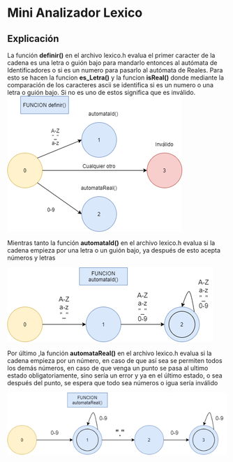 # Mini Analizador Lexico

## Explicación
La función **definir()** en el archivo lexico.h evalua el primer caracter de la cadena es una letra o guión bajo para mandarlo entonces al autómata de Identificadores o si es un numero para pasarlo al autómata de Reales. Para esto se hacen la funcion **es_Letra()** y la funcion **isReal()** donde mediante la comparación de los caracteres ascii se identifica si es un numero o una letra o guión bajo. Si no es uno de estos significa que es inválido.
[![Diagrama 1](https://github.com/adrianestevez/mini-analizador-lexico/blob/main/Diagrama%201.png)](https://github.com/adrianestevez/mini-analizador-lexico/blob/main/Diagrama%201.png)


Mientras tanto la función **automataId()** en el archivo lexico.h evalua si la cadena empieza por una letra o un guión bajo, ya después de esto acepta números y letras

[![Diagrama 2](https://github.com/adrianestevez/mini-analizador-lexico/blob/main/Diagrama%202.png)](https://github.com/adrianestevez/mini-analizador-lexico/blob/main/Diagrama%202.png)


Por último ,la función **automataReal()** en el archivo lexico.h evalua si la cadena empieza por un número, en caso de que así sea se permiten todos los demás números, en caso de que venga un punto se pasa al ultimo estado obligatoriamente, sino sería un error y ya en el último estado, o sea después del punto, se espera que todo sea números o igua sería inválido

[![Diagrama 3](https://github.com/adrianestevez/mini-analizador-lexico/blob/main/Diagrama%203.png)](https://github.com/adrianestevez/mini-analizador-lexico/blob/main/Diagrama%203.png)
